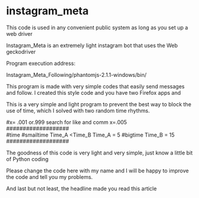# instagram_meta



This code is used in any convenient public system as long as you set up a web driver

Instagram_Meta is an extremely light instagram bot that uses the Web geckodriver

Program execution address:

Instagram_Meta_Following/phantomjs-2.1.1-windows/bin/



This program is made with very simple codes that easily send messages and follow. I created this style code and you have two Firefox apps and



This is a very simple and light program to prevent the best way to block the use of time, which I solved with two random time rhythms.

#x= .001 or.999 search for like and comm 
x=.005        
###################           
#time
#smailtime Time_A <Time_B
Time_A = 5
#bigtime
Time_B = 15            
###################      



The goodness of this code is very light and very simple, just know a little bit of Python coding


Please change the code here with my name and I will be happy to improve the code and tell you my problems.

And last but not least, the headline made you read this article

